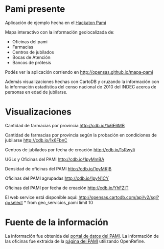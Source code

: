 Pami presente
=============

Aplicación de ejemplo hecha en el [Hackaton Pami](https://it.pami.org.ar/hackathon/)

Mapa interactivo con la información geolocalizada de:

- Oficinas del pami
- Farmacias
- Centros de jubilados
- Bocas de Atención
- Bancos de prótesis

Podés ver la aplicación corriendo en http://opensas.github.io/mapa-pami

Además visualizaciones hechas con CartoDB y cruzando la información con la información estadística del censo nacional de 2010 del INDEC acerca de personas en edad de jubilarse.

Visualizaciones
===============

Cantidad de farmacias por provincia
http://cdb.io/1x6E6MB

Cantidad de farmacias por provincia según la probación en condiciones de jubilarse
http://cdb.io/1x6FbnC

Centros de jubilados por fecha de creación
http://cdb.io/1sRwyIi

UGLs y Oficinas del PAMI
http://cdb.io/1pyMmBA

Densidad de oficinas del PAMI
http://cdb.io/1pyMKjB

Oficinas del PAMI agrupadas
http://cdb.io/1pyN1CY

Oficinas del PAMI por fecha de creación
http://cdb.io/YhFZIT

El web service está disponible aquí:
<a href='http://opensas.cartodb.com/api/v2/sql?q=select * from geo_servicios_pami limit 10'>http://opensas.cartodb.com/api/v2/sql?q=select * from geo_servicios_pami limit 10</a>

Fuente de la información
========================

La información fue obtenida del [portal de datos del PAMI](https://it.pami.org.ar/?q=dataset).
La información de las oficinas fue extraida de la [página del PAMI](http://institucional.pami.org.ar/result.php?c=3-7) utilizando OpenRefine.
